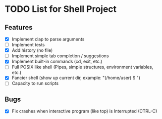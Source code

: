 # TODO List for Shell Project

## Features
- [x] Implement clap to parse arguments
- [ ] Implement tests
- [x] Add history (no file)
- [ ] Implement simple tab completion / suggestions
- [x] Implement built-in commands (cd, exit, etc.)
- [ ] Full POSIX like shell (Pipes, simple structures, environment variables, etc.)
- [x] Fancier shell (show up current dir, example: "(/home/user) $ ")
- [ ] Capacity to run scripts

## Bugs
- [x] Fix crashes when interactive program (like top) is Interrupted (CTRL-C)
